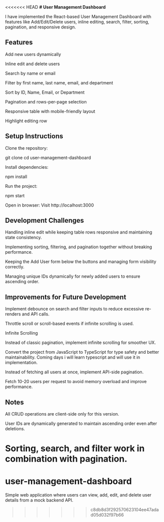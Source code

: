 <<<<<<< HEAD
**# **User Management Dashboard****

I have implemented the React-based User Management Dashboard with features like Add/Edit/Delete users, inline editing, search, filter, sorting, pagination, and responsive design.

## Features

Add new users dynamically

Inline edit and delete users

Search by name or email

Filter by first name, last name, email, and department

Sort by ID, Name, Email, or Department

Pagination and rows-per-page selection

Responsive table with mobile-friendly layout

Highlight editing row

## Setup Instructions

Clone the repository:

git clone <your-repo-url>
cd user-management-dashboard


Install dependencies:

npm install


Run the project:

npm start


Open in browser:
Visit http://localhost:3000

## Development Challenges

Handling inline edit while keeping table rows responsive and maintaining state consistency.

Implementing sorting, filtering, and pagination together without breaking performance.

Keeping the Add User form below the buttons and managing form visibility correctly.

Managing unique IDs dynamically for newly added users to ensure ascending order.

## Improvements for Future Development

Implement debounce on search and filter inputs to reduce excessive re-renders and API calls.

Throttle scroll or scroll-based events if infinite scrolling is used.

Infinite Scrolling

Instead of classic pagination, implement infinite scrolling for smoother UX.

Convert the project from JavaScript to TypeScript for type safety and better maintainability. Coming days i will learn typescript and will use it in implementation.

Instead of fetching all users at once, implement API-side pagination.

Fetch 10-20 users per request to avoid memory overload and improve performance.

## Notes

All CRUD operations are client-side only for this version.

User IDs are dynamically generated to maintain ascending order even after deletions.

Sorting, search, and filter work in combination with pagination.
=======
# user-management-dashboard
Simple web application where users can view, add, edit, and delete user details from a mock backend API.
>>>>>>> c8db8d3f292570623104ee47adad05d032f97b66

